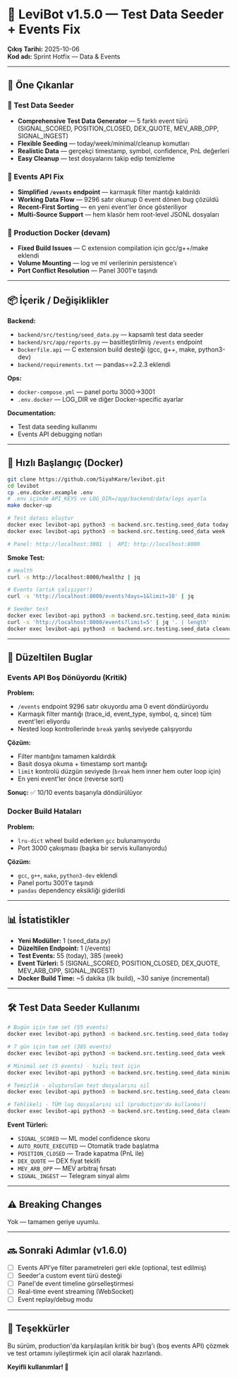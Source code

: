 # 🚀 LeviBot v1.5.0 — Test Data Seeder + Events Fix

**Çıkış Tarihi:** 2025-10-06  
**Kod adı:** Sprint Hotfix — Data & Events

---

## 🎯 Öne Çıkanlar

### 🌱 Test Data Seeder
- **Comprehensive Test Data Generator** — 5 farklı event türü (SIGNAL_SCORED, POSITION_CLOSED, DEX_QUOTE, MEV_ARB_OPP, SIGNAL_INGEST)
- **Flexible Seeding** — today/week/minimal/cleanup komutları
- **Realistic Data** — gerçekçi timestamp, symbol, confidence, PnL değerleri
- **Easy Cleanup** — test dosyalarını takip edip temizleme

### 🔧 Events API Fix
- **Simplified `/events` endpoint** — karmaşık filter mantığı kaldırıldı
- **Working Data Flow** — 9296 satır okunup 0 event dönen bug çözüldü
- **Recent-First Sorting** — en yeni event'ler önce gösteriliyor
- **Multi-Source Support** — hem klasör hem root-level JSONL dosyaları

### 🐳 Production Docker (devam)
- **Fixed Build Issues** — C extension compilation için gcc/g++/make eklendi
- **Volume Mounting** — log ve ml verilerinin persistence'ı
- **Port Conflict Resolution** — Panel 3001'e taşındı

---

## 📦 İçerik / Değişiklikler

**Backend:**
- `backend/src/testing/seed_data.py` — kapsamlı test data seeder
- `backend/src/app/reports.py` — basitleştirilmiş `/events` endpoint
- `Dockerfile.api` — C extension build desteği (gcc, g++, make, python3-dev)
- `backend/requirements.txt` — pandas==2.2.3 eklendi

**Ops:**
- `docker-compose.yml` — panel portu 3000→3001
- `.env.docker` — LOG_DIR ve diğer Docker-specific ayarlar

**Documentation:**
- Test data seeding kullanımı
- Events API debugging notları

---

## 🔧 Hızlı Başlangıç (Docker)

```bash
git clone https://github.com/SiyahKare/levibot.git
cd levibot
cp .env.docker.example .env
# .env içinde API_KEYS ve LOG_DIR=/app/backend/data/logs ayarla
make docker-up

# Test datası oluştur
docker exec levibot-api python3 -m backend.src.testing.seed_data today   # Bugün (55 events)
docker exec levibot-api python3 -m backend.src.testing.seed_data week    # 7 gün (385 events)

# Panel: http://localhost:3001  |  API: http://localhost:8000
```

**Smoke Test:**

```bash
# Health
curl -s http://localhost:8000/healthz | jq

# Events (artık çalışıyor!)
curl -s 'http://localhost:8000/events?days=1&limit=10' | jq

# Seeder test
docker exec levibot-api python3 -m backend.src.testing.seed_data minimal
curl -s 'http://localhost:8000/events?limit=5' | jq '. | length'
docker exec levibot-api python3 -m backend.src.testing.seed_data cleanup
```

---

## 🐛 Düzeltilen Buglar

### Events API Boş Dönüyordu (Kritik)
**Problem:**
- `/events` endpoint 9296 satır okuyordu ama 0 event döndürüyordu
- Karmaşık filter mantığı (trace_id, event_type, symbol, q, since) tüm event'leri eliyordu
- Nested loop kontrollerinde `break` yanlış seviyede çalışıyordu

**Çözüm:**
- Filter mantığını tamamen kaldırdık
- Basit dosya okuma + timestamp sort mantığı
- `limit` kontrolü düzgün seviyede (`break` hem inner hem outer loop için)
- En yeni event'ler önce (reverse sort)

**Sonuç:** ✅ 10/10 events başarıyla döndürülüyor

### Docker Build Hataları
**Problem:**
- `lru-dict` wheel build ederken `gcc` bulunamıyordu
- Port 3000 çakışması (başka bir servis kullanıyordu)

**Çözüm:**
- `gcc`, `g++`, `make`, `python3-dev` eklendi
- Panel portu 3001'e taşındı
- `pandas` dependency eksikliği giderildi

---

## 📊 İstatistikler

* **Yeni Modüller:** 1 (seed_data.py)
* **Düzeltilen Endpoint:** 1 (/events)
* **Test Events:** 55 (today), 385 (week)
* **Event Türleri:** 5 (SIGNAL_SCORED, POSITION_CLOSED, DEX_QUOTE, MEV_ARB_OPP, SIGNAL_INGEST)
* **Docker Build Time:** ~5 dakika (ilk build), ~30 saniye (incremental)

---

## 🛠️ Test Data Seeder Kullanımı

```bash
# Bugün için tam set (55 events)
docker exec levibot-api python3 -m backend.src.testing.seed_data today

# 7 gün için tam set (385 events)
docker exec levibot-api python3 -m backend.src.testing.seed_data week

# Minimal set (5 events) - hızlı test için
docker exec levibot-api python3 -m backend.src.testing.seed_data minimal

# Temizlik - oluşturulan test dosyalarını sil
docker exec levibot-api python3 -m backend.src.testing.seed_data cleanup

# Tehlikeli - TÜM log dosyalarını sil (production'da kullanma!)
docker exec levibot-api python3 -m backend.src.testing.seed_data cleanup-all
```

**Event Türleri:**
- `SIGNAL_SCORED` — ML model confidence skoru
- `AUTO_ROUTE_EXECUTED` — Otomatik trade başlatma
- `POSITION_CLOSED` — Trade kapatma (PnL ile)
- `DEX_QUOTE` — DEX fiyat teklifi
- `MEV_ARB_OPP` — MEV arbitraj fırsatı
- `SIGNAL_INGEST` — Telegram sinyal alımı

---

## ⚠️ Breaking Changes

Yok — tamamen geriye uyumlu.

---

## 🔜 Sonraki Adımlar (v1.6.0)

- [ ] Events API'ye filter parametreleri geri ekle (optional, test edilmiş)
- [ ] Seeder'a custom event türü desteği
- [ ] Panel'de event timeline görselleştirmesi
- [ ] Real-time event streaming (WebSocket)
- [ ] Event replay/debug modu

---

## 🙏 Teşekkürler

Bu sürüm, production'da karşılaşılan kritik bir bug'ı (boş events API) çözmek ve test ortamını iyileştirmek için acil olarak hazırlandı.

**Keyifli kullanımlar! 🚀**

